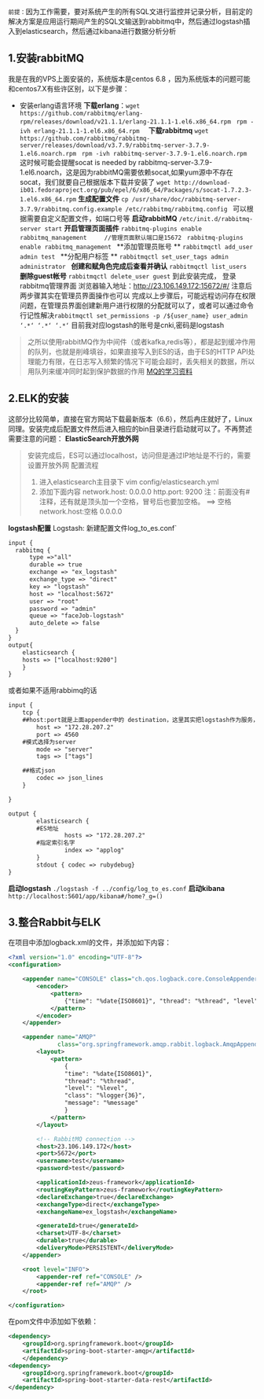 
`前提：`因为工作需要，要对系统产生的所有SQL文进行监控并记录分析，目前定的解决方案是应用运行期间产生的SQL文输送到rabbitmq中，然后通过logstash插入到elasticsearch，然后通过kibana进行数据分析分析

## 1.安装rabbitMQ

我是在我的VPS上面安装的，系统版本是centos 6.8 ，因为系统版本的问题可能和centos7.X有些许区别，以下是步骤：
* 安装erlang语言环境
**下载erlang**：`wget https://github.com/rabbitmq/erlang-rpm/releases/download/v21.1.1/erlang-21.1.1-1.el6.x86_64.rpm
`
`rpm -ivh erlang-21.1.1-1.el6.x86_64.rpm 
`
**下载rabbitmq**
`wget https://github.com/rabbitmq/rabbitmq-server/releases/download/v3.7.9/rabbitmq-server-3.7.9-1.el6.noarch.rpm
`
`rpm -ivh rabbitmq-server-3.7.9-1.el6.noarch.rpm 
`
这时候可能会提醒socat is needed by rabbitmq-server-3.7.9-1.el6.noarch，这是因为rabbitMQ需要依赖socat,如果yum源中不存在socat，我们就要自己根据版本下载并安装了
` wget http://download-ib01.fedoraproject.org/pub/epel/6/x86_64/Packages/s/socat-1.7.2.3-1.el6.x86_64.rpm
`
**生成配置文件**
`cp /usr/share/doc/rabbitmq-server-3.7.9/rabbitmq.config.example /etc/rabbitmq/rabbitmq.config
`
可以根据需要自定义配置文件，如端口号等
**启动rabbitMQ**
`/etc/init.d/rabbitmq-server start`
**开启管理页面插件**
`rabbitmq-plugins enable rabbitmq_management     //管理页面默认端口是15672
`
`rabbitmq-plugins enable rabbitmq_management
`
**添加管理员账号 **
`rabbitmqctl add_user admin test
`
**分配用户标签 **
`rabbitmqctl set_user_tags admin administrator
`
**创建和赋角色完成后查看并确认**
`
rabbitmqctl list_users 
`
**删除guest帐号**
`
rabbitmqctl delete_user guest
`
到此安装完成， 登录rabbitmq管理界面
浏览器输入地址：http://23.106.149.172:15672/#/
注意后两步骤其实在管理员界面操作也可以
完成以上步骤后，可能远程访问存在权限问题，在管理员界面创建新用户进行权限的分配就可以了，或者可以通过命令行记性解决`rabbitmqctl set_permissions -p /${user_name} user_admin ‘.*‘ ‘.*‘ ‘.*‘`
目前我对应logstash的账号是cnki,密码是logstash

> 之所以使用rabbitMQ作为中间件（或者kafka,redis等），都是起到缓冲作用的队列，也就是削峰填谷，如果直接写入到ES的话，由于ES的HTTP API处理能力有限，在日志写入频繁的情况下可能会超时，丢失相关的数据，所以用队列来缓冲同时起到保护数据的作用  [MQ的学习资料](https://www.jianshu.com/p/a6460b4b155f)


## 2.ELK的安装
这部分比较简单，直接在官方网站下载最新版本（6.6），然后冉庄就好了，Linux同理。安装完成后配置文件然后进入相应的bin目录进行启动就可以了。不再赘述
需要注意的问题：
**ElasticSearch开放外网**
> 安装完成后，ES可以通过localhost，访问但是通过IP地址是不行的，需要设置开放外网
> 配置流程
> 1. 进入elasticsearch主目录下
> vim config/elasticsearch.yml
> 2. 添加下面内容
> network.host: 0.0.0.0
> http.port: 9200
> 注：前面没有#注释，还有就是顶头加一个空格，冒号后也要加空格。 ==> 空格 network.host:空格 0.0.0.0

**logstash配置**
Logstash:
新建配置文件log_to_es.conf`
```xml
input {
  rabbitmq {
      type =>"all"
      durable => true
      exchange => "ex_logstash"
      exchange_type => "direct"
      key => "logstash"
      host => "localhost:5672"
      user => "root"
      password => "admin"
      queue => "faceJob-logstash"
      auto_delete => false
  }
}
output{
    elasticsearch {
    hosts => ["localhost:9200"]
    }
}
```
或者如果不适用rabbimq的话
```xml
input {
    tcp {
    ##host:port就是上面appender中的 destination，这里其实把logstash作为服务，开启8080端口接收logback发出的消息
        host => "172.28.207.2"
        port => 4560  
    #模式选择为server
        mode => "server"
        tags => ["tags"]

    ##格式json
        codec => json_lines
    }

}

output {
        elasticsearch {
        #ES地址
                hosts => "172.28.207.2"
        #指定索引名字
                index => "applog"
        }
        stdout { codec => rubydebug}
}
```
**启动logstash**
`./logstash -f ../config/log_to_es.conf`
**启动kibana**
`http://localhost:5601/app/kibana#/home?_g=()`

## 3.整合Rabbit与ELK
在项目中添加logback.xml的文件，并添加如下内容：
```xml
<?xml version="1.0" encoding="UTF-8"?>
<configuration>

    <appender name="CONSOLE" class="ch.qos.logback.core.ConsoleAppender">
        <encoder>
            <pattern>
                {"time": "%date{ISO8601}", "thread": "%thread", "level": "%level", "class": "%logger{36}", "message": "%message"}\n
            </pattern>
        </encoder>
    </appender>

    <appender name="AMQP"
              class="org.springframework.amqp.rabbit.logback.AmqpAppender">
        <layout>
            <pattern>
                {
                "time": "%date{ISO8601}",
                "thread": "%thread",
                "level": "%level",
                "class": "%logger{36}",
                "message": "%message"
                }
            </pattern>
        </layout>

        <!-- RabbitMQ connection -->
        <host>23.106.149.172</host>
        <port>5672</port>
        <username>test</username>
        <password>test</password>

        <applicationId>zeus-framework</applicationId>
        <routingKeyPattern>zeus-framework</routingKeyPattern>
        <declareExchange>true</declareExchange>
        <exchangeType>direct</exchangeType>
        <exchangeName>ex_logstash</exchangeName>

        <generateId>true</generateId>
        <charset>UTF-8</charset>
        <durable>true</durable>
        <deliveryMode>PERSISTENT</deliveryMode>
    </appender>

    <root level="INFO">
        <appender-ref ref="CONSOLE" />
        <appender-ref ref="AMQP" />
    </root>

</configuration>

```
在pom文件中添加如下依赖：
```xml
<dependency>     
    <groupId>org.springframework.boot</groupId>     
    <artifactId>spring-boot-starter-amqp</artifactId>
    </dependency>
<dependency>    
    <groupId>org.springframework.boot</groupId>    
    <artifactId>spring-boot-starter-data-rest</artifactId>
</dependency>

```

